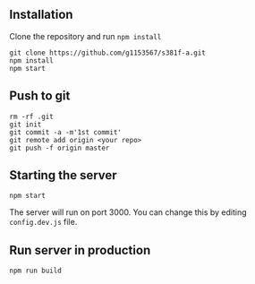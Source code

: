 ## Installation

Clone the repository and run `npm install`

```
git clone https://github.com/g1153567/s381f-a.git
npm install
npm start
```

## Push to git

```
rm -rf .git
git init
git commit -a -m'1st commit'
git remote add origin <your repo>
git push -f origin master
```

## Starting the server

```
npm start
```

The server will run on port 3000. You can change this by editing `config.dev.js` file.

## Run server in production

```
npm run build
```
